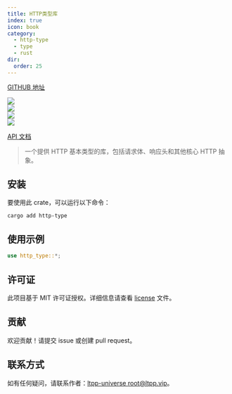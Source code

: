 ```yaml
---
title: HTTP类型库
index: true
icon: book
category:
  - http-type
  - type
  - rust
dir:
  order: 25
---
```


[GITHUB 地址](https://github.com/ltpp-universe/http-type)

<Share colorful />
<Catalog />

[![](https://img.shields.io/crates/v/http-type.svg)](https://crates.io/crates/http-type)<br>
[![](https://docs.rs/http-type/badge.svg)](https://docs.rs/http-type)<br>
[![](https://img.shields.io/crates/l/http-type.svg)](./license)<br>
[![](https://github.com/ltpp-universe/http-type/workflows/Rust/badge.svg)](https://github.com/ltpp-universe/http-type/actions?query=workflow:Rust)

[API 文档](https://docs.rs/http-type/latest/http_type/)

> 一个提供 HTTP 基本类型的库，包括请求体、响应头和其他核心 HTTP 抽象。

## 安装

要使用此 crate，可以运行以下命令：

```shell
cargo add http-type
```

## 使用示例

```rust
use http_type::*;
```

## 许可证

此项目基于 MIT 许可证授权。详细信息请查看 [license](license) 文件。

## 贡献

欢迎贡献！请提交 issue 或创建 pull request。

## 联系方式

如有任何疑问，请联系作者：[ltpp-universe <root@ltpp.vip>](mailto:root@ltpp.vip)。

<Bottom />
